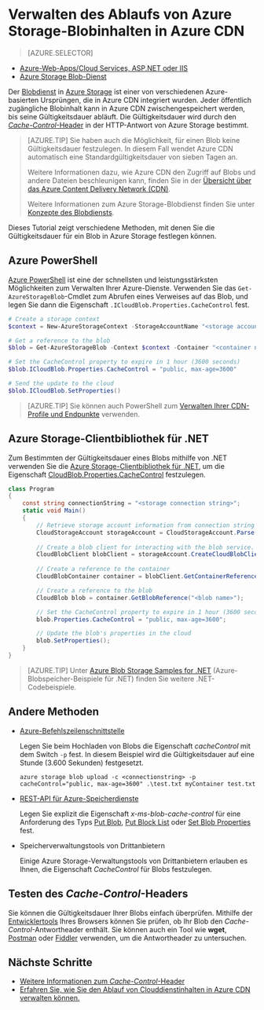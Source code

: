 <properties
 pageTitle="Verwalten des Ablaufs von Azure Storage-Blobinhalten in Azure CDN | Microsoft Azure"
 description="Informationen zu den Optionen für das Festlegen der Gültigkeitsdauer von Blobs beim Azure CDN-Zwischenspeichern."
 services="cdn"
 documentationCenter=""
 authors="camsoper"
 manager="erikre"
 editor=""/>
<tags
 ms.service="cdn"
 ms.workload="media"
 ms.tgt_pltfrm="na"
 ms.devlang="multiple"
 ms.topic="article"
 ms.date="09/15/2016"
 ms.author="casoper"/>


# Verwalten des Ablaufs von Azure Storage-Blobinhalten in Azure CDN

> [AZURE.SELECTOR]
- [Azure-Web-Apps/Cloud Services, ASP.NET oder IIS](cdn-manage-expiration-of-cloud-service-content.md)
- [Azure Storage Blob-Dienst](cdn-manage-expiration-of-blob-content.md)

Der [Blobdienst](../storage/storage-introduction.md#blob-storage) in [Azure Storage](../storage/storage-introduction.md) ist einer von verschiedenen Azure-basierten Ursprüngen, die in Azure CDN integriert wurden. Jeder öffentlich zugängliche Blobinhalt kann in Azure CDN zwischengespeichert werden, bis seine Gültigkeitsdauer abläuft. Die Gültigkeitsdauer wird durch den [*Cache-Control*-Header](http://www.w3.org/Protocols/rfc2616/rfc2616-sec14.html#sec14.9) in der HTTP-Antwort von Azure Storage bestimmt.

>[AZURE.TIP] Sie haben auch die Möglichkeit, für einen Blob keine Gültigkeitsdauer festzulegen. In diesem Fall wendet Azure CDN automatisch eine Standardgültigkeitsdauer von sieben Tagen an.
>
>Weitere Informationen dazu, wie Azure CDN den Zugriff auf Blobs und andere Dateien beschleunigen kann, finden Sie in der [Übersicht über das Azure Content Delivery Network (CDN)](./cdn-overview.md).
>
>Weitere Informationen zum Azure Storage-Blobdienst finden Sie unter [Konzepte des Blobdiensts](https://msdn.microsoft.com/library/dd179376.aspx).

Dieses Tutorial zeigt verschiedene Methoden, mit denen Sie die Gültigkeitsdauer für ein Blob in Azure Storage festlegen können.

## Azure PowerShell

[Azure PowerShell](../powershell-install-configure.md) ist eine der schnellsten und leistungsstärksten Möglichkeiten zum Verwalten Ihrer Azure-Dienste. Verwenden Sie das `Get-AzureStorageBlob`-Cmdlet zum Abrufen eines Verweises auf das Blob, und legen Sie dann die Eigenschaft `.ICloudBlob.Properties.CacheControl` fest.

```powershell
# Create a storage context
$context = New-AzureStorageContext -StorageAccountName "<storage account name>" -StorageAccountKey "<storage account key>"

# Get a reference to the blob
$blob = Get-AzureStorageBlob -Context $context -Container "<container name>" -Blob "<blob name>"

# Set the CacheControl property to expire in 1 hour (3600 seconds)
$blob.ICloudBlob.Properties.CacheControl = "public, max-age=3600"

# Send the update to the cloud
$blob.ICloudBlob.SetProperties()
```

>[AZURE.TIP] Sie können auch PowerShell zum [Verwalten Ihrer CDN-Profile und Endpunkte](./cdn-manage-powershell.md) verwenden.

## Azure Storage-Clientbibliothek für .NET

Zum Bestimmten der Gültigkeitsdauer eines Blobs mithilfe von .NET verwenden Sie die [Azure Storage-Clientbibliothek für .NET](../storage/storage-dotnet-how-to-use-blobs.md), um die Eigenschaft [CloudBlob.Properties.CacheControl](https://msdn.microsoft.com/library/microsoft.windowsazure.storage.blob.blobproperties.cachecontrol.aspx) festzulegen.

```csharp
class Program
{
	const string connectionString = "<storage connection string>";
	static void Main()
	{
		// Retrieve storage account information from connection string
		CloudStorageAccount storageAccount = CloudStorageAccount.Parse(connectionString);
		
		// Create a blob client for interacting with the blob service.
		CloudBlobClient blobClient = storageAccount.CreateCloudBlobClient();
		
		// Create a reference to the container
		CloudBlobContainer container = blobClient.GetContainerReference("<container name>");

		// Create a reference to the blob
		CloudBlob blob = container.GetBlobReference("<blob name>");

		// Set the CacheControl property to expire in 1 hour (3600 seconds)
		blob.Properties.CacheControl = "public, max-age=3600";

		// Update the blob's properties in the cloud
		blob.SetProperties();
	}
}
```

>[AZURE.TIP] Unter [Azure Blob Storage Samples for .NET](https://azure.microsoft.com/documentation/samples/storage-blob-dotnet-getting-started/) (Azure-Blobspeicher-Beispiele für .NET) finden Sie weitere .NET-Codebeispiele.

## Andere Methoden

- [Azure-Befehlszeilenschnittstelle](../xplat-cli-install.md)

	Legen Sie beim Hochladen von Blobs die Eigenschaft *cacheControl* mit dem Switch `-p` fest. In diesem Beispiel wird die Gültigkeitsdauer auf eine Stunde (3.600 Sekunden) festgesetzt.

	```text
	azure storage blob upload -c <connectionstring> -p cacheControl="public, max-age=3600" .\test.txt myContainer test.txt
	```

- [REST-API für Azure-Speicherdienste](https://msdn.microsoft.com/library/azure/dd179355.aspx)

	Legen Sie explizit die Eigenschaft *x-ms-blob-cache-control* für eine Anforderung des Typs [Put Blob](https://msdn.microsoft.com/de-DE/library/azure/dd179451.aspx), [Put Block List](https://msdn.microsoft.com/de-DE/library/azure/dd179467.aspx) oder [Set Blob Properties](https://msdn.microsoft.com/library/azure/ee691966.aspx) fest.

- Speicherverwaltungstools von Drittanbietern

	Einige Azure Storage-Verwaltungstools von Drittanbietern erlauben es Ihnen, die Eigenschaft *CacheControl* für Blobs festzulegen.

## Testen des *Cache-Control*-Headers

Sie können die Gültigkeitsdauer Ihrer Blobs einfach überprüfen. Mithilfe der [Entwicklertools](https://developer.microsoft.com/microsoft-edge/platform/documentation/f12-devtools-guide/) Ihres Browsers können Sie prüfen, ob Ihr Blob den *Cache-Control*-Antwortheader enthält. Sie können auch ein Tool wie **wget**, [Postman](https://www.getpostman.com/) oder [Fiddler](http://www.telerik.com/fiddler) verwenden, um die Antwortheader zu untersuchen.

## Nächste Schritte

- [Weitere Informationen zum *Cache-Control*-Header](http://www.w3.org/Protocols/rfc2616/rfc2616-sec14.html#sec14.9)
- [Erfahren Sie, wie Sie den Ablauf von Clouddienstinhalten in Azure CDN verwalten können.](./cdn-manage-expiration-of-cloud-service-content.md)

<!---HONumber=AcomDC_0921_2016-->